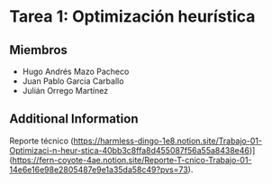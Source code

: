 # Tarea 1: Optimización heurística 


## Miembros
- Hugo Andrés Mazo Pacheco
- Juan Pablo Garcia Carballo
- Julián Orrego Martínez



## Additional Information

Reporte técnico (https://harmless-dingo-1e8.notion.site/Trabajo-01-Optimizaci-n-heur-stica-40bb3c8ffa8d455087f56a55a8438e46)](https://fern-coyote-4ae.notion.site/Reporte-T-cnico-Trabajo-01-14e6e16e98e2805487e9e1a35da58c49?pvs=73).
